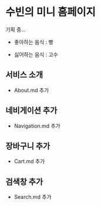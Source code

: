 # 수빈의 미니 홈페이지

기획 중...

* 좋아하는 음식 : 빵

* 싫어하는 음식 : 고수





## 서비스 소개
- About.md 추가

## 네비게이션 추가
- Navigation.md 추가

## 장바구니 추가
- Cart.md 추가


## 검색창 추가
- Search.md 추가  